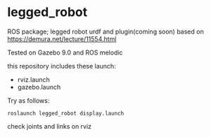 # legged_robot
ROS package; legged robot urdf and plugin(coming soon)
based on https://demura.net/lecture/11554.html  

Tested on Gazebo 9.0 and ROS melodic

this repository includes these launch:
- rviz.launch
- gazebo.launch

Try as follows:
```
roslaunch legged_robot display.launch
```
check joints and links on rviz

